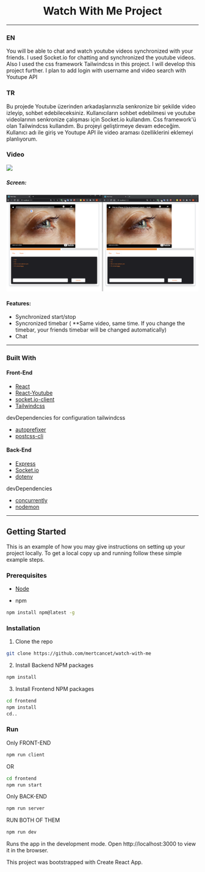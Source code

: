 <!-- PROJECT LOGO -->
<br />
<p align="center">

  <h1 align="center">Watch With Me Project</h1>

</p>

<hr/>

### EN

You will be able to chat and watch youtube videos synchronized with your friends. I used Socket.io for chatting and synchronized the youtube videos. Also I used the css framework Tailwindcss in this project.
I will develop this project further. I plan to add login with username and video search with Youtupe API

### TR

Bu projede Youtube üzerinden arkadaşlarınızla senkronize bir şekilde video izleyip, sohbet edebileceksiniz. Kullanıcıların sohbet edebilmesi ve youtube videolarının senkronize çalışması için Socket.io kullandım. Css framework'ü olan Tailwindcss kullandım.
Bu projeyi geliştirmeye devam edeceğim. Kullanıcı adı ile giriş ve Youtupe API ile video araması özelliklerini eklemeyi planlıyorum.

### Video

![](screenVideo/watchWithMe2.gif)

##### Screen:

![](screenVideo/screens.PNG)

#### Features:

- Synchronized start/stop
- Syncronized timebar ( \*\*Same video, same time. If you change the timebar, your friends timebar will be changed automatically)
- Chat

<hr/>

### Built With

#### Front-End

- [React](https://reactjs.org/)
- [React-Youtube](https://www.npmjs.com/package/react-youtube)
- [socket.io-client](https://www.npmjs.com/package/socket.io-client)
- [Tailwindcss](https://tailwindcss.com/)

devDependencies for configuration tailwindcss

- [autoprefixer](https://www.npmjs.com/package/autoprefixer)
- [postcss-cli](https://www.npmjs.com/package/postcss-cli)

#### Back-End

- [Express]()
- [Socket.io](https://socket.io/)
- [dotenv](https://www.npmjs.com/package/dotenv)

devDependencies

- [concurrently](https://www.npmjs.com/package/concurrently)
- [nodemon](https://www.npmjs.com/package/nodemon)
<hr/>
<!-- GETTING STARTED -->

## Getting Started

This is an example of how you may give instructions on setting up your project locally.
To get a local copy up and running follow these simple example steps.

### Prerequisites

- [Node](https://nodejs.org/en/)

- npm

```sh
npm install npm@latest -g
```

### Installation

1. Clone the repo

```sh
git clone https://github.com/mertcancet/watch-with-me
```

2. Install Backend NPM packages

```sh
npm install
```

3. Install Frontend NPM packages

```sh
cd frontend
npm install
cd..
```

### Run

Only FRONT-END

```sh
npm run client
```

OR

```sh
cd frontend
npm run start
```

Only BACK-END

```sh
npm run server
```

RUN BOTH OF THEM

```sh
npm run dev
```

Runs the app in the development mode.
Open http://localhost:3000 to view it in the browser.

This project was bootstrapped with Create React App.
